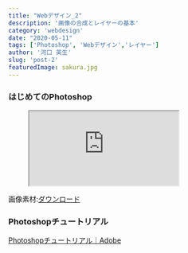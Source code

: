 ```yaml
---
title: "Webデザイン_2"
description: '画像の合成とレイヤーの基本'
category: 'webdesign'
date: "2020-05-11"
tags: ['Photoshop', 'Webデザイン','レイヤー']
author: '河口 英生'
slug: 'post-2'
featuredImage: sakura.jpg
---
```

<h3 class="title is-5" >はじめてのPhotoshop</h3>
<figure class="is-fullwidth slide">
  <iframe src="https://drive.google.com/file/d/1SM_njwE2f2btd4FjIGiAxX_9fkIaTNif/preview"></iframe>
</figure>

画像素材:[ダウンロード](https://drive.google.com/open?id=1v83IF3TCiQN-pt1No8i_w4a9hQFQv98Z)

<h3 class="title is-5" >Photoshopチュートリアル</h3>
<p><a href="https://helpx.adobe.com/jp/photoshop/tutorials.html" >Photoshopチュートリアル｜Adobe</a></p>
